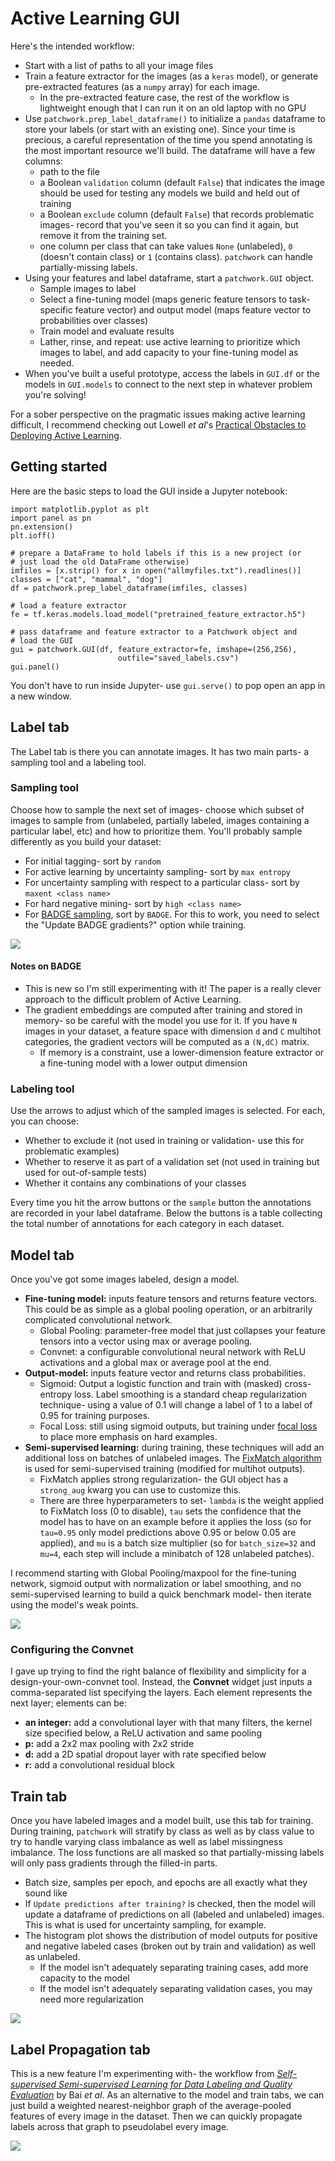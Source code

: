 # Active Learning GUI

Here's the intended workflow:

* Start with a list of paths to all your image files
* Train a feature extractor for the images (as a `keras` model), or generate pre-extracted features (as a `numpy` array) for each image.
  * In the pre-extracted feature case, the rest of the workflow is lightweight enough that I can run it on an old laptop with no GPU
* Use `patchwork.prep_label_dataframe()` to initialize a `pandas` dataframe to store your labels (or start with an existing one). Since your time is precious, a careful representation of the time you spend annotating is the most important resource we'll build. The dataframe will have a few columns:
  * path to the file
  * a Boolean `validation` column (default `False`) that indicates the image should be used for testing any models we build and held out of training
  * a Boolean `exclude` column (default `False`) that records problematic images- record that you've seen it so you can find it again, but remove it from the training set.
  * one column per class that can take values `None` (unlabeled), `0` (doesn't contain class) or `1` (contains class). `patchwork` can handle partially-missing labels.
* Using your features and label dataframe, start a `patchwork.GUI` object.
  * Sample images to label
  * Select a fine-tuning model (maps generic feature tensors to task-specific feature vector) and output model (maps feature vector to probabilities over classes)
  * Train model and evaluate results
  * Lather, rinse, and repeat: use active learning to prioritize which images to label, and add capacity to your fine-tuning model as needed.
* When you've built a useful prototype, access the labels in `GUI.df` or the models in `GUI.models` to connect to the next step in whatever problem you're solving!

     
For a sober perspective on the pragmatic issues making active learning difficult, I recommend checking out Lowell *et al*'s [Practical Obstacles to Deploying Active Learning](https://arxiv.org/abs/1807.04801).
                                        
## Getting started

Here are the basic steps to load the GUI inside a Jupyter notebook:

```{python}
import matplotlib.pyplot as plt
import panel as pn
pn.extension()
plt.ioff()

# prepare a DataFrame to hold labels if this is a new project (or
# just load the old DataFrame otherwise)
imfiles = [x.strip() for x in open("allmyfiles.txt").readlines()]                                     
classes = ["cat", "mammal", "dog"]
df = patchwork.prep_label_dataframe(imfiles, classes)

# load a feature extractor
fe = tf.keras.models.load_model("pretrained_feature_extractor.h5")

# pass dataframe and feature extractor to a Patchwork object and
# load the GUI
gui = patchwork.GUI(df, feature_extractor=fe, imshape=(256,256), 
                        outfile="saved_labels.csv")
gui.panel()
```

You don't have to run inside Jupyter- use `gui.serve()` to pop open an app in a new window.

## Label tab

The Label tab is there you can annotate images. It has two main parts- a sampling tool and a labeling tool.

### Sampling tool

Choose how to sample the next set of images- choose which subset of images to sample from (unlabeled, partially labeled, images containing a particular label, etc) and how to prioritize them. You'll probably sample differently as you build your dataset:

* For initial tagging- sort by `random`
* For active learning by uncertainty sampling- sort by `max entropy`
* For uncertainty sampling with respect to a particular class- sort by `maxent <class name>`
* For hard negative mining- sort by `high <class name>`
* For [BADGE sampling](https://arxiv.org/abs/1906.03671), sort by `BADGE`. For this to work, you need to select the "Update BADGE gradients?" option while training.

![](gui_label.png)


#### Notes on BADGE

* This is new so I'm still experimenting with it! The paper is a really clever approach to the difficult problem of Active Learning.
* The gradient embeddings are computed after training and stored in memory- so be careful with the model you use for it. If you have `N` images in your dataset, a feature space with dimension `d` and `C` multihot categories, the gradient vectors will be computed as a  `(N,dC)` matrix.
  * If memory is a constraint, use a lower-dimension feature extractor or a fine-tuning model with a lower output dimension


### Labeling tool

Use the arrows to adjust which of the sampled images is selected. For each, you can choose:

* Whether to exclude it (not used in training or validation- use this for problematic examples)
* Whether to reserve it as part of a validation set (not used in training but used for out-of-sample tests)
* Whether it contains any combinations of your classes

Every time you hit the arrow buttons or the `sample` button the annotations are recorded in your label dataframe. Below the buttons is a table collecting the total number of annotations for each category in each dataset.


## Model tab

Once you've got some images labeled, design a model.

* **Fine-tuning model:** inputs feature tensors and returns feature vectors. This could be as simple as a global pooling operation, or an arbitrarily complicated convolutional network.
  * Global Pooling: parameter-free model that just collapses your feature tensors into a vector using max or average pooling.
  * Convnet: a configurable convolutional neural network with ReLU activations and a global max or average pool at the end.
* **Output-model:**  inputs feature vector and returns class probabilities.
  * Sigmoid: Output a logistic function and train with (masked) cross-entropy loss. Label smoothing is a standard cheap regularization technique- using a value of 0.1 will change a label of 1 to a label of 0.95 for training purposes.
  * Focal Loss: still using sigmoid outputs, but training under [focal loss](https://arxiv.org/abs/1708.02002) to place more emphasis on hard examples.
* **Semi-supervised learning:** during training, these techniques will add an additional loss on batches of unlabeled images. The [FixMatch algorithm](https://arxiv.org/abs/2001.07685) is used for semi-supervised training (modified for multihot outputs).
  * FixMatch applies strong regularization- the GUI object has a `strong_aug` kwarg you can use to customize this.
  * There are three hyperparameters to set- `lambda` is the weight applied to FixMatch loss (0 to disable), `tau` sets the confidence that the model has to have on an example before it applies the loss (so for `tau=0.95` only model predictions above 0.95 or below 0.05 are applied), and `mu` is a batch size multiplier (so for `batch_size=32` and `mu=4`, each step will include a minibatch of 128 unlabeled patches).

I recommend starting with Global Pooling/maxpool for the fine-tuning network, sigmoid output with normalization or label smoothing, and no semi-supervised learning to build a quick benchmark model- then iterate using the model's weak points.

![](gui_model.png)

### Configuring the Convnet

I gave up trying to find the right balance of flexibility and simplicity for a design-your-own-convnet tool. Instead, the **Convnet** widget just inputs a comma-separated list specifying the layers. Each element represents the next layer; elements can be:

* **an integer:** add a convolutional layer with that many filters, the kernel size specified below, a ReLU activation and same pooling
* **p:** add a 2x2 max pooling with 2x2 stride
* **d:** add a 2D spatial dropout layer with rate specified below
* **r:** add a convolutional residual block


## Train tab

Once you have labeled images and a model built, use this tab for training. During training, `patchwork` will stratify by class as well as by class value to try to handle varying class imbalance as well as label missingness imbalance. The loss functions are all masked so that partially-missing labels will only pass gradients through the filled-in parts.

* Batch size, samples per epoch, and epochs are all exactly what they sound like
* If `Update predictions after training?` is checked, then the model will update a dataframe of predictions on all (labeled and unlabeled) images. This is what is used for uncertainty sampling, for example.
* The histogram plot shows the distribution of model outputs for positive and negative labeled cases (broken out by train and validation) as well as unlabeled.
  * If the model isn't adequately separating training cases, add more capacity to the model
  * If the model isn't adequately separating validation cases, you may need more regularization

![](gui_train.png)


## Label Propagation tab

This is a new feature I'm experimenting with- the workflow from [*Self-supervised Semi-supervised Learning for Data Labeling and Quality Evaluation*](https://arxiv.org/abs/2111.10932) by Bai *et al*. As an alternative to the model and train tabs, we can just build a weighted nearest-neighbor graph of the average-pooled features of every image in the dataset. Then we can quickly propagate labels across that graph to pseudolabel every image.

![](gui_propagate.png)